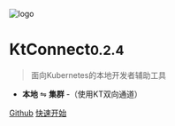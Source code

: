 ![logo](media/logo.png)

# KtConnect<small>0.2.4</small>

> 面向Kubernetes的本地开发者辅助工具

- **本地** ⇋ **集群**
-（使用KT双向通道）

[Github](https://github.com/alibaba/kt-connect)
[快速开始](zh-cn/quickstart)
